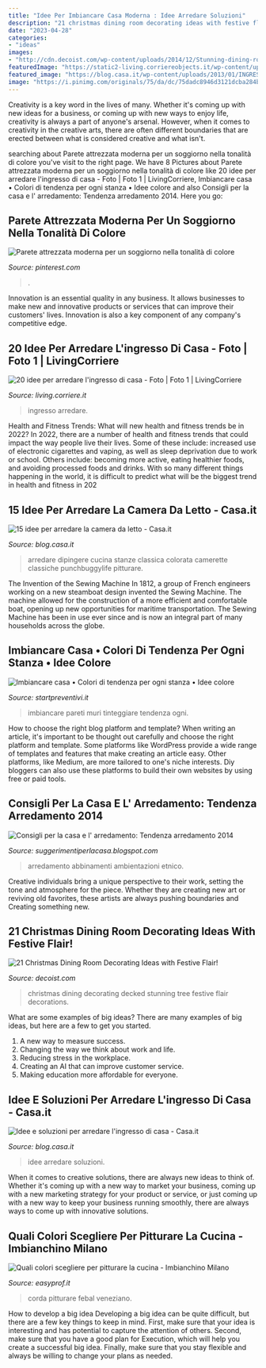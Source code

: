 ```yaml
---
title: "Idee Per Imbiancare Casa Moderna : Idee Arredare Soluzioni"
description: "21 christmas dining room decorating ideas with festive flair!"
date: "2023-04-28"
categories:
- "ideas"
images:
- "http://cdn.decoist.com/wp-content/uploads/2014/12/Stunning-dining-room-decked-out-for-Christmas.jpg"
featuredImage: "https://static2-living.corriereobjects.it/wp-content/uploads/2016/09/Ingresso-passante.jpg"
featured_image: "https://blog.casa.it/wp-content/uploads/2013/01/INGRESSO7.jpg"
image: "https://i.pinimg.com/originals/75/da/dc/75dadc8946d3121dcba284b754a012a8.jpg"
---
```



Creativity is a key word in the lives of many. Whether it's coming up with new ideas for a business, or coming up with new ways to enjoy life, creativity is always a part of anyone's arsenal. However, when it comes to creativity in the creative arts, there are often different boundaries that are erected between what is considered creative and what isn't.

	

		
searching about Parete attrezzata moderna per un soggiorno nella tonalità di colore you've visit to the right page. We have 8 Pictures about Parete attrezzata moderna per un soggiorno nella tonalità di colore like 20 idee per arredare l&#039;ingresso di casa - Foto | Foto 1 | LivingCorriere, Imbiancare casa • Colori di tendenza per ogni stanza • Idee colore and also Consigli per la casa e l&#039; arredamento: Tendenza arredamento 2014. Here you go:
		
    
## Parete Attrezzata Moderna Per Un Soggiorno Nella Tonalità Di Colore

<img loading=lazy src="https://i.pinimg.com/originals/75/da/dc/75dadc8946d3121dcba284b754a012a8.jpg" onerror="this.onerror=null;this.src='https://tse4.mm.bing.net/th?id=OIP.mhkL7jE4xe-1lXn6cCucNwHaG3&amp;pid=15.1';" alt="Parete attrezzata moderna per un soggiorno nella tonalità di colore">

_Source: pinterest.com_

>. 

	

Innovation is an essential quality in any business. It allows businesses to make new and innovative products or services that can improve their customers' lives. Innovation is also a key component of any company's competitive edge.

    
## 20 Idee Per Arredare L&#039;ingresso Di Casa - Foto | Foto 1 | LivingCorriere

<img loading=lazy src="https://static2-living.corriereobjects.it/wp-content/uploads/2016/09/Ingresso-passante.jpg" onerror="this.onerror=null;this.src='https://tse3.mm.bing.net/th?id=OIP.DLyqX1W-i2t-1C1jSUhHIgHaLG&amp;pid=15.1';" alt="20 idee per arredare l&#039;ingresso di casa - Foto | Foto 1 | LivingCorriere">

_Source: living.corriere.it_

>ingresso arredare. 

	

Health and Fitness Trends: What will new health and fitness trends be in 2022?
In 2022, there are a number of health and fitness trends that could impact the way people live their lives. Some of these include: increased use of electronic cigarettes and vaping, as well as sleep deprivation due to work or school. Others include: becoming more active, eating healthier foods, and avoiding processed foods and drinks. With so many different things happening in the world, it is difficult to predict what will be the biggest trend in health and fitness in 202
    
## 15 Idee Per Arredare La Camera Da Letto - Casa.it

<img loading=lazy src="http://blog.casa.it/wp-content/uploads/2015/09/camera_da_letto7.jpg" onerror="this.onerror=null;this.src='https://tse4.mm.bing.net/th?id=OIP.j8t1FLkU2QHhOvIh0Fcv4AHaFj&amp;pid=15.1';" alt="15 idee per arredare la camera da letto - Casa.it">

_Source: blog.casa.it_

>arredare dipingere cucina stanze classica colorata camerette classiche punchbuggylife pitturare. 

	

The Invention of the Sewing Machine
In 1812, a group of French engineers working on a new steamboat design invented the Sewing Machine. The machine allowed for the construction of a more efficient and comfortable boat, opening up new opportunities for maritime transportation. The Sewing Machine has been in use ever since and is now an integral part of many households across the globe.

    
## Imbiancare Casa • Colori Di Tendenza Per Ogni Stanza • Idee Colore

<img loading=lazy src="https://www.startpreventivi.it/wp-content/themes/Avada-Child-Theme/images/Blog/Muri-Pareti/imbiancare-casa/6-imbiancare-casa.jpg" onerror="this.onerror=null;this.src='https://tse2.mm.bing.net/th?id=OIP.FzLzSz7SuKt1Oc-RK8IQQgHaLG&amp;pid=15.1';" alt="Imbiancare casa • Colori di tendenza per ogni stanza • Idee colore">

_Source: startpreventivi.it_

>imbiancare pareti muri tinteggiare tendenza ogni. 

	

How to choose the right blog platform and template?
When writing an article, it's important to be thought out carefully and choose the right platform and template. Some platforms like WordPress provide a wide range of templates and features that make creating an article easy. Other platforms, like Medium, are more tailored to one's niche interests. Diy bloggers can also use these platforms to build their own websites by using free or paid tools.

    
## Consigli Per La Casa E L&#039; Arredamento: Tendenza Arredamento 2014

<img loading=lazy src="https://1.bp.blogspot.com/-97hxCcTB_sY/UswnzqmwFsI/AAAAAAAADrg/HbwSBWFXs3A/s1600/arredamento+tendenza.jpg" onerror="this.onerror=null;this.src='https://tse3.mm.bing.net/th?id=OIP.Ua0nb0lv5zIiz1GBr8y4BgHaE8&amp;pid=15.1';" alt="Consigli per la casa e l&#039; arredamento: Tendenza arredamento 2014">

_Source: suggerimentiperlacasa.blogspot.com_

>arredamento abbinamenti ambientazioni etnico. 

	

Creative individuals bring a unique perspective to their work, setting the tone and atmosphere for the piece. Whether they are creating new art or reviving old favorites, these artists are always pushing boundaries and Creating something new.

    
## 21 Christmas Dining Room Decorating Ideas With Festive Flair!

<img loading=lazy src="http://cdn.decoist.com/wp-content/uploads/2014/12/Stunning-dining-room-decked-out-for-Christmas.jpg" onerror="this.onerror=null;this.src='https://tse4.mm.bing.net/th?id=OIP.VbdhLT4Br-MNQy55FJGSJQHaE8&amp;pid=15.1';" alt="21 Christmas Dining Room Decorating Ideas with Festive Flair!">

_Source: decoist.com_

>christmas dining decorating decked stunning tree festive flair decorations. 

	

What are some examples of big ideas?
There are many examples of big ideas, but here are a few to get you started. 
1. A new way to measure success. 
2. Changing the way we think about work and life. 
3. Reducing stress in the workplace. 
4. Creating an AI that can improve customer service. 
5. Making education more affordable for everyone.

    
## Idee E Soluzioni Per Arredare L&#039;ingresso Di Casa - Casa.it

<img loading=lazy src="https://blog.casa.it/wp-content/uploads/2013/01/INGRESSO7.jpg" onerror="this.onerror=null;this.src='https://tse3.mm.bing.net/th?id=OIP.BXiGgzNLcgOqdfNsymRoZAHaJu&amp;pid=15.1';" alt="Idee e soluzioni per arredare l&#039;ingresso di casa - Casa.it">

_Source: blog.casa.it_

>idee arredare soluzioni. 

	

When it comes to creative solutions, there are always new ideas to think of. Whether it's coming up with a new way to market your business, coming up with a new marketing strategy for your product or service, or just coming up with a new way to keep your business running smoothly, there are always ways to come up with innovative solutions.

    
## Quali Colori Scegliere Per Pitturare La Cucina - Imbianchino Milano

<img loading=lazy src="https://www.easyprof.it/wp-content/uploads/2017/05/cucina.jpg" onerror="this.onerror=null;this.src='https://tse4.mm.bing.net/th?id=OIP.ybC8qdRMZqxbdF8wQXfXkgHaFJ&amp;pid=15.1';" alt="Quali colori scegliere per pitturare la cucina - Imbianchino Milano">

_Source: easyprof.it_

>corda pitturare febal veneziano. 

	

How to develop a big idea
Developing a big idea can be quite difficult, but there are a few key things to keep in mind. First, make sure that your idea is interesting and has potential to capture the attention of others. Second, make sure that you have a good plan for Execution, which will help you create a successful big idea. Finally, make sure that you stay flexible and always be willing to change your plans as needed.

